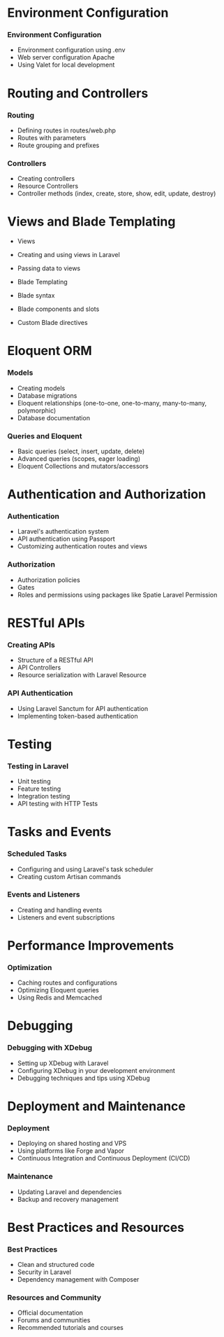 # Environment Configuration
### Environment Configuration
-  Environment configuration using .env
-  Web server configuration Apache
-  Using Valet for local development

# Routing and Controllers

### Routing
-  Defining routes in routes/web.php
-  Routes with parameters
-  Route grouping and prefixes

### Controllers
-  Creating controllers
-  Resource Controllers
-  Controller methods (index, create, store, show, edit, update, destroy)

# Views and Blade Templating

-  Views
-  Creating and using views in Laravel
-  Passing data to views

-  Blade Templating
-  Blade syntax
-  Blade components and slots
-  Custom Blade directives

# Eloquent ORM

### Models
- Creating models
- Database migrations
- Eloquent relationships (one-to-one, one-to-many, many-to-many, polymorphic)
- Database documentation

### Queries and Eloquent
-  Basic queries (select, insert, update, delete)
-  Advanced queries (scopes, eager loading)
-  Eloquent Collections and mutators/accessors

# Authentication and Authorization

### Authentication
-  Laravel's authentication system
-  API authentication using Passport
-  Customizing authentication routes and views

### Authorization
-  Authorization policies
-  Gates
-  Roles and permissions using packages like Spatie Laravel Permission

# RESTful APIs

### Creating APIs
-  Structure of a RESTful API
-  API Controllers
-  Resource serialization with Laravel Resource

### API Authentication
-  Using Laravel Sanctum for API authentication
-  Implementing token-based authentication

# Testing

### Testing in Laravel
-  Unit testing
-  Feature testing
-  Integration testing
-  API testing with HTTP Tests

# Tasks and Events

### Scheduled Tasks
-  Configuring and using Laravel's task scheduler
-  Creating custom Artisan commands

### Events and Listeners
-  Creating and handling events
-  Listeners and event subscriptions

# Performance Improvements
### Optimization
-  Caching routes and configurations
-  Optimizing Eloquent queries
-  Using Redis and Memcached

# Debugging
### Debugging with XDebug
-  Setting up XDebug with Laravel
-  Configuring XDebug in your development environment
-  Debugging techniques and tips using XDebug

# Deployment and Maintenance
### Deployment
-  Deploying on shared hosting and VPS
-  Using platforms like Forge and Vapor
-  Continuous Integration and Continuous Deployment (CI/CD)

### Maintenance
-  Updating Laravel and dependencies
-  Backup and recovery management

# Best Practices and Resources

### Best Practices
-  Clean and structured code
-  Security in Laravel
-  Dependency management with Composer

### Resources and Community
-  Official documentation
-  Forums and communities
-  Recommended tutorials and courses
